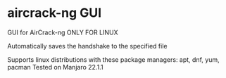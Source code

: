 # aircrack-ng GUI
GUI for AirCrack-ng
ONLY FOR LINUX

Automatically saves the handshake to the specified file

Supports linux distributions with these package managers: apt, dnf, yum, pacman
Tested on Manjaro 22.1.1
